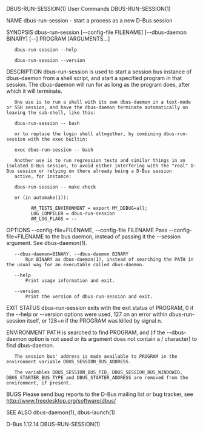 DBUS-RUN-SESSION(1)                                                                             User Commands                                                                             DBUS-RUN-SESSION(1)

NAME
       dbus-run-session - start a process as a new D-Bus session

SYNOPSIS
       dbus-run-session [--config-file FILENAME] [--dbus-daemon BINARY] [--] PROGRAM [ARGUMENTS...]

       dbus-run-session --help

       dbus-run-session --version

DESCRIPTION
       dbus-run-session is used to start a session bus instance of dbus-daemon from a shell script, and start a specified program in that session. The dbus-daemon will run for as long as the program does,
       after which it will terminate.

       One use is to run a shell with its own dbus-daemon in a text-mode or SSH session, and have the dbus-daemon terminate automatically on leaving the sub-shell, like this:

       dbus-run-session -- bash

       or to replace the login shell altogether, by combining dbus-run-session with the exec builtin:

       exec dbus-run-session -- bash

       Another use is to run regression tests and similar things in an isolated D-Bus session, to avoid either interfering with the "real" D-Bus session or relying on there already being a D-Bus session
       active, for instance:

       dbus-run-session -- make check

       or (in automake(1)):

             AM_TESTS_ENVIRONMENT = export MY_DEBUG=all;
             LOG_COMPILER = dbus-run-session
             AM_LOG_FLAGS = --

OPTIONS
       --config-file=FILENAME, --config-file FILENAME
           Pass --config-file=FILENAME to the bus daemon, instead of passing it the --session argument. See dbus-daemon(1).

       --dbus-daemon=BINARY, --dbus-daemon BINARY
           Run BINARY as dbus-daemon(1), instead of searching the PATH in the usual way for an executable called dbus-daemon.

       --help
           Print usage information and exit.

       --version
           Print the version of dbus-run-session and exit.

EXIT STATUS
       dbus-run-session exits with the exit status of PROGRAM, 0 if the --help or --version options were used, 127 on an error within dbus-run-session itself, or 128+n if the PROGRAM was killed by signal
       n.

ENVIRONMENT
       PATH is searched to find PROGRAM, and (if the --dbus-daemon option is not used or its argument does not contain a / character) to find dbus-daemon.

       The session bus' address is made available to PROGRAM in the environment variable DBUS_SESSION_BUS_ADDRESS.

       The variables DBUS_SESSION_BUS_PID, DBUS_SESSION_BUS_WINDOWID, DBUS_STARTER_BUS_TYPE and DBUS_STARTER_ADDRESS are removed from the environment, if present.

BUGS
       Please send bug reports to the D-Bus mailing list or bug tracker, see http://www.freedesktop.org/software/dbus/

SEE ALSO
       dbus-daemon(1), dbus-launch(1)

D-Bus 1.12.14                                                                                                                                                                             DBUS-RUN-SESSION(1)
